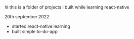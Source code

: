 hi this is a folder of projects i built while learning react-native

20th september 2022
- started react-native learning
- built simple to-do-app